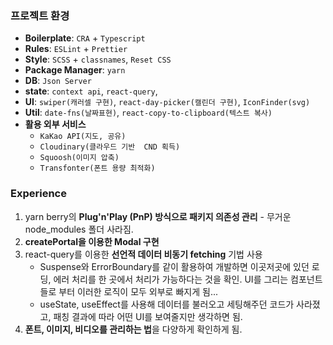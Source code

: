 ### 프로젝트 환경

- **Boilerplate**: `CRA` + `Typescript`
- **Rules**: `ESLint` + `Prettier`
- **Style**: `SCSS` + `classnames`, `Reset CSS`
- **Package Manager**: `yarn`
- **DB**: `Json Server`
- **state**: `context api`, `react-query`,
- **UI**: `swiper(캐러셀 구현)`, `react-day-picker(캘린더 구현)`, `IconFinder(svg)`
- **Util**: `date-fns(날짜표현)`, `react-copy-to-clipboard(텍스트 복사)`
- **활용 외부 서비스**
    - `KaKao API(지도, 공유)`
    - `Cloudinary(클라우드 기반  CND 획득)`
    - `Squoosh(이미지 압축)`
    - `Transfonter(폰트 용량 최적화)`

### Experience

1. yarn berry의 **Plug'n'Play (PnP) 방식으로 패키지 의존성 관리** - 무거운 node_modules 폴더 사라짐.
1. **createPortal을 이용한 Modal 구현**
1. react-query를 이용한 **선언적 데이터 비동기 fetching** 기법 사용
    - Suspense와 ErrorBoundary를 같이 활용하여 개발하면 이곳저곳에 있던 로딩, 에러 처리를 한 곳에서 처리가 가능하다는 것을 확인. UI를 그리는 컴포넌트들로 부터 이러한 로직이 모두 외부로
      빠지게 됨...
    - useState, useEffect를 사용해 데이터를 불러오고 세팅해주던 코드가 사라졌고, 패칭 결과에 따라 어떤 UI를 보여줄지만 생각하면 됨.
1. **폰트, 이미지, 비디오를 관리하는 법**을 다양하게 확인하게 됨. 

